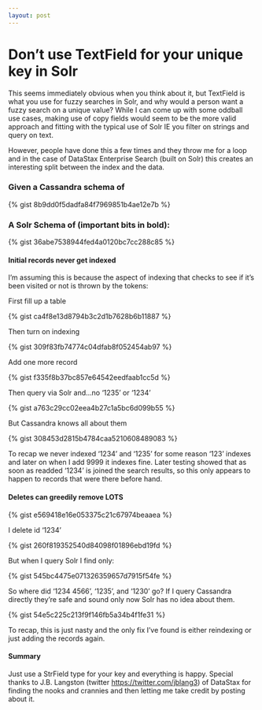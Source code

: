 ```yaml
---
layout: post
---
```

<h1>Don’t use TextField for your unique key in Solr</h1>
<div>
  <p id="651b">
    This seems immediately obvious when you think about it, but TextField is what you use for fuzzy searches in Solr, and why would a person want a fuzzy search on a unique value? While I can come up with some oddball use cases, making use of copy fields would seem to be the more valid approach and fitting with the typical use of Solr IE you filter on strings and query on text.
  </p>
  
  <p id="11fe">
    However, people have done this a few times and they throw me for a loop and in the case of DataStax Enterprise Search (built on Solr) this creates an interesting split between the index and the data.
  </p>
  
  <h3 id="c21b">
    Given a Cassandra schema of
  </h3>
  
  <p>
    {% gist 8b9dd0f5dadfa84f7969851b4ae12e7b %}
  </p>
  
  <h3 id="367e">
    A Solr Schema of (important bits in bold):
  </h3>
  
  <p>
    {% gist 36abe7538944fed4a0120bc7cc288c85 %}
  </p>
  
  <h4 id="4d8e">
    Initial records never get indexed
  </h4>
  
  <p id="615f">
    I’m assuming this is because the aspect of indexing that checks to see if it’s been visited or not is thrown by the tokens:
  </p>
  
  <p id="7f81">
    First fill up a table
  </p>
  
  <p>
    {% gist ca4f8e13d8794b3c2d1b7628b6b11887 %}
  </p>
  
  <p id="6da8">
    Then turn on indexing
  </p>
  
  <p>
    {% gist 309f83fb74774c04dfab8f052454ab97 %}
  </p>
  
  <p id="a64a">
    Add one more record
  </p>
  
  <p>
    {% gist f335f8b37bc857e64542eedfaab1cc5d %}
  </p>
  
  <p id="045f">
    Then query via Solr and…no ‘1235’ or ‘1234’
  </p>
  
  <p>
    {% gist a763c29cc02eea4b27c1a5bc6d099b55 %}
  </p>
  
  <p id="2ad2">
    But Cassandra knows all about them
  </p>
  
  <p>
    {% gist 308453d2815b4784caa5210608489083 %}
  </p>
  
  <p id="fa2d">
    To recap we never indexed ‘1234’ and ‘1235’ for some reason ‘123’ indexes and later on when I add 9999 it indexes fine. Later testing showed that as soon as readded ‘1234’ is joined the search results, so this only appears to happen to records that were there before hand.
  </p>
  
  <h4 id="5cae">
    Deletes can greedily remove LOTS
  </h4>
  
  <p>
    {% gist e569418e16e053375c21c67974beaaea %}
  </p>
  
  <p id="5b46">
    I delete id ‘1234’
  </p>
  
  <p>
    {% gist 260f819352540d84098f01896ebd19fd %}
  </p>
  
  <p id="b294">
    But when I query Solr I find only:
  </p>
  
  <p>
    {% gist 545bc4475e071326359657d7915f54fe %}
  </p>
  
  <p id="1cad">
    So where did ‘1234 4566’, ‘1235’, and ‘1230’ go? If I query Cassandra directly they’re safe and sound only now Solr has no idea about them.
  </p>
  
  <p>
    {% gist 54e5c225c213f9f146fb5a34b4f1fe31 %}
  </p>
  
  <p id="20ca">
    To recap, this is just nasty and the only fix I’ve found is either reindexing or just adding the records again.
  </p>
  
  <h4 id="96f5">
    Summary
  </h4>
  
  <p id="a8c0">
    Just use a StrField type for your key and everything is happy. Special thanks to J.B. Langston (twitter <a href="https://twitter.com/jblang3" rel="nofollow" data-href="https://twitter.com/jblang3">https://twitter.com/jblang3</a>) of DataStax for finding the nooks and crannies and then letting me take credit by posting about it.
  </p>
</div>

<div>
</div>
